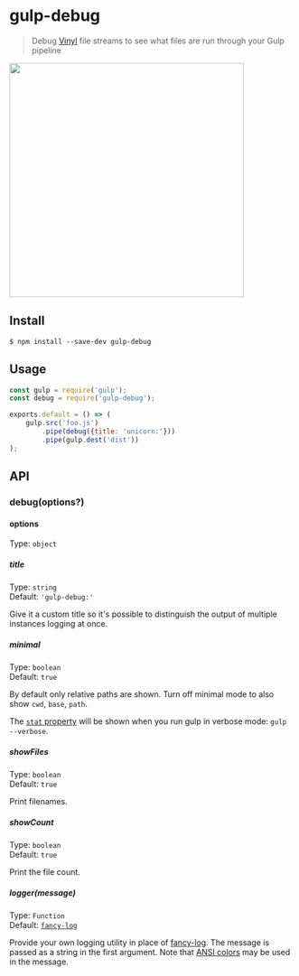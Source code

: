 # gulp-debug

> Debug [Vinyl](https://github.com/gulpjs/vinyl) file streams to see what files are run through your Gulp pipeline

<img src="screenshot.png" width="415">

## Install

```
$ npm install --save-dev gulp-debug
```

## Usage

```js
const gulp = require('gulp');
const debug = require('gulp-debug');

exports.default = () => (
	gulp.src('foo.js')
		.pipe(debug({title: 'unicorn:'}))
		.pipe(gulp.dest('dist'))
);
```

## API

### debug(options?)

#### options

Type: `object`

##### title

Type: `string`\
Default: `'gulp-debug:'`

Give it a custom title so it's possible to distinguish the output of multiple instances logging at once.

##### minimal

Type: `boolean`\
Default: `true`

By default only relative paths are shown. Turn off minimal mode to also show `cwd`, `base`, `path`.

The [`stat` property](https://nodejs.org/api/fs.html#fs_class_fs_stats) will be shown when you run gulp in verbose mode: `gulp --verbose`.

##### showFiles

Type: `boolean`\
Default: `true`

Print filenames.

##### showCount

Type: `boolean`\
Default: `true`

Print the file count.

##### logger(message)

Type: `Function`\
Default: [`fancy-log`](https://github.com/js-cli/fancy-log)

Provide your own logging utility in place of [fancy-log](https://github.com/js-cli/fancy-log). The message is passed as a string in the first argument. Note that [ANSI colors](https://github.com/chalk/chalk) may be used in the message.
